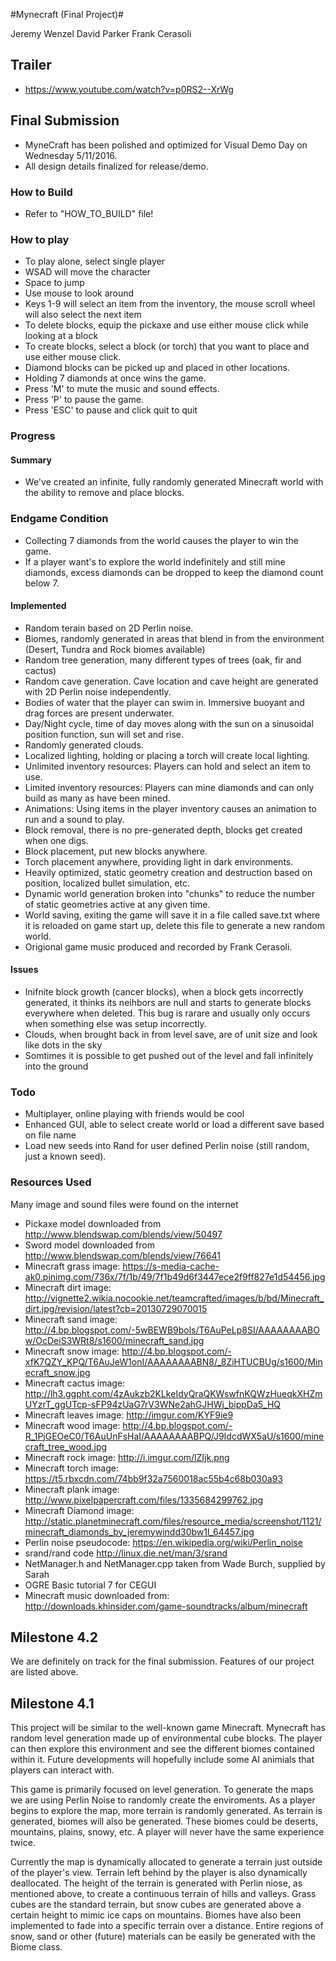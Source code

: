 #Mynecraft (Final Project)#

Jeremy Wenzel
David Parker
Frank Cerasoli

## Trailer
 * https://www.youtube.com/watch?v=p0RS2--XrWg

## Final Submission
* MyneCraft has been polished and optimized for Visual Demo Day on Wednesday 5/11/2016.
* All design details finalized for release/demo.

### How to Build
* Refer to "HOW_TO_BUILD" file!

### How to play
* To play alone, select single player
* WSAD will move the character
* Space to jump
* Use mouse to look around
* Keys 1-9 will select an item from the inventory, the mouse scroll wheel will also select the next item
* To delete blocks, equip the pickaxe and use either mouse click while looking at a block
* To create blocks, select a block (or torch) that you want to place and use either mouse click.
* Diamond blocks can be picked up and placed in other locations. 
* Holding 7 diamonds at once wins the game.
* Press 'M' to mute the music and sound effects.
* Press 'P' to pause the game.
* Press 'ESC' to pause and click quit to quit

### Progress

#### Summary
* We've created an infinite, fully randomly generated Minecraft world with the ability to remove and place blocks.

### Endgame Condition
* Collecting 7 diamonds from the world causes the player to win the game.
* If a player want's to explore the world indefinitely and still mine diamonds, excess diamonds can be dropped to keep the diamond count below 7.

#### Implemented
* Random terain based on 2D Perlin noise.
* Biomes, randomly generated in areas that blend in from the environment (Desert, Tundra and Rock biomes available)
* Random tree generation, many different types of trees (oak, fir and cactus)
* Random cave generation. Cave location and cave height are generated with 2D Perlin noise independently.
* Bodies of water that the player can swim in. Immersive buoyant and drag forces are present underwater.
* Day/Night cycle, time of day moves along with the sun on a sinusoidal position function, sun will set and rise.
* Randomly generated clouds.
* Localized lighting, holding or placing a torch will create local lighting.
* Unlimited inventory resources: Players can hold and select an item to use.
* Limited inventory resources: Players can mine diamonds and can only build as many as have been mined.
* Animations: Using items in the player inventory causes an animation to run and a sound to play.
* Block removal, there is no pre-generated depth, blocks get created when one digs.
* Block placement, put new blocks anywhere.
* Torch placement anywhere, providing light in dark environments.
* Heavily optimized, static geometry creation and destruction based on position, localized bullet simulation, etc.
* Dynamic world generation broken into "chunks" to reduce the number of static geometries active at any given time.
* World saving, exiting the game will save it in a file called save.txt where it is reloaded on game start up, delete this file to generate a new random world.
* Origional game music produced and recorded by Frank Cerasoli.

#### Issues
* Inifnite block growth (cancer blocks), when a block gets incorrectly generated, it thinks its neihbors are null and starts to generate blocks everywhere when deleted. This bug is rarare and usually only occurs when something else was setup incorrectly.
* Clouds, when brought back in from level save, are of unit size and look like dots in the sky
* Somtimes it is possible to get pushed out of the level and fall infinitely into the ground

### Todo
* Multiplayer, online playing with friends would be cool
* Enhanced GUI, able to select create world or load a different save based on file name
* Load new seeds into Rand for user defined Perlin noise (still random, just a known seed).

### Resources Used
Many image and sound files were found on the internet
* Pickaxe model downloaded from http://www.blendswap.com/blends/view/50497
* Sword model downloaded from http://www.blendswap.com/blends/view/76641
* Minecraft grass image: https://s-media-cache-ak0.pinimg.com/736x/7f/1b/49/7f1b49d6f3447ece2f9ff827e1d54456.jpg
* Minecraft dirt image: http://vignette2.wikia.nocookie.net/teamcrafted/images/b/bd/Minecraft_dirt.jpg/revision/latest?cb=20130729070015
* Minecraft sand image: http://4.bp.blogspot.com/-5wBEWB9bols/T6AuPeLp8SI/AAAAAAAABOw/OcDeiS3WRt8/s1600/minecraft_sand.jpg
* Minecraft snow image: http://4.bp.blogspot.com/-xfK7QZY_KPQ/T6AuJeW1onI/AAAAAAAABN8/_8ZiHTUCBUg/s1600/Minecraft_snow.jpg
* Minecraft cactus image: http://lh3.ggpht.com/4zAukzb2KLkeIdyQraQKWswfnKQWzHueqkXHZmUYzrT_ggUTcp-sFP94zUaG7rV3WNe2ahGJHWj_bippDa5_HQ
* Minecraft leaves image: http://imgur.com/KYF9ie9
* Minecraft wood image: http://4.bp.blogspot.com/-R_1PjGEOeC0/T6AuUnFsHaI/AAAAAAAABPQ/J9IdcdWX5aU/s1600/minecraft_tree_wood.jpg
* Minecraft rock image: http://i.imgur.com/lZIjk.png
* Minecraft torch image: https://t5.rbxcdn.com/74bb9f32a7560018ac55b4c68b030a93
* Minecraft plank image: http://www.pixelpapercraft.com/files/1335684299762.jpg
* Minecraft Diamond image: http://static.planetminecraft.com/files/resource_media/screenshot/1121/minecraft_diamonds_by_jeremywindd30bw1l_64457.jpg
* Perlin noise pseudocode: https://en.wikipedia.org/wiki/Perlin_noise
* srand/rand code http://linux.die.net/man/3/srand
* NetManager.h and NetManager.cpp taken from Wade Burch, supplied by Sarah
* OGRE Basic tutorial 7 for CEGUI
* Minecraft music downloaded from: http://downloads.khinsider.com/game-soundtracks/album/minecraft

## Milestone 4.2
We are definitely on track for the final submission. Features of our project are listed above.

## Milestone 4.1
This project will be similar to the well-known game Minecraft. Mynecraft has random level generation made up of environmental cube blocks. The player can then explore this environment and see the different biomes contained within it. Future developments will hopefully include some AI animials that players can interact with.

This game is primarily focused on level generation. To generate the maps we are using Perlin Noise to randomly create the enviroments. As a player begins to explore the map, more terrain is randomly generated. As terrain is generated, biomes will also be generated. These biomes could be deserts, mountains, plains, snowy, etc. A player will never have the same experience twice.

Currently the map is dynamically allocated to generate a terrain just outside of the player's view. Terrain left behind by the player is also dynamically deallocated. The height of the terrain is generated with Perlin niose, as mentioned above, to create a continuous terrain of hills and valleys. Grass cubes are the standard terrain, but snow cubes are generated above a certain height to mimic ice caps on mountains. Biomes have also been implemented to fade into a specific terrain over a distance. Entire regions of snow, sand or other (future) materials can be easily be generated with the Biome class.
